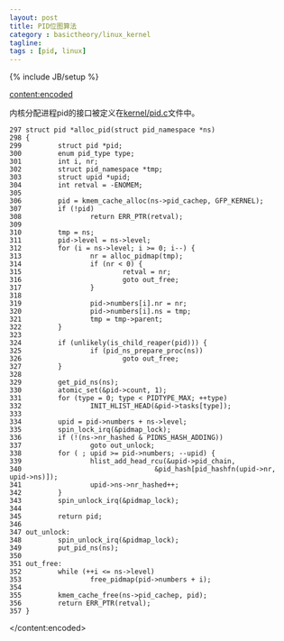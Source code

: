 ```yaml
---
layout: post
title: PID位图算法
category : basictheory/linux_kernel
tagline:
tags : [pid, linux]
---
```

{% include JB/setup %}

<item>

<content:encoded>

内核分配进程pid的接口被定义在<a href="http://lxr.free-electrons.com/source/kernel/pid.c#L297">kernel/pid.c</a>文件中。

<pre><code>297 struct pid *alloc_pid(struct pid_namespace *ns)
298 {
299         struct pid *pid;
300         enum pid_type type;
301         int i, nr;
302         struct pid_namespace *tmp;
303         struct upid *upid;
304         int retval = -ENOMEM;
305
306         pid = kmem_cache_alloc(ns-&gt;pid_cachep, GFP_KERNEL);
307         if (!pid)
308                 return ERR_PTR(retval);
309
310         tmp = ns;
311         pid-&gt;level = ns-&gt;level;
312         for (i = ns-&gt;level; i &gt;= 0; i--) {
313                 nr = alloc_pidmap(tmp);
314                 if (nr &lt; 0) {
315                         retval = nr;
316                         goto out_free;
317                 }
318
319                 pid-&gt;numbers[i].nr = nr;
320                 pid-&gt;numbers[i].ns = tmp;
321                 tmp = tmp-&gt;parent;
322         }
323
324         if (unlikely(is_child_reaper(pid))) {
325                 if (pid_ns_prepare_proc(ns))
326                         goto out_free;
327         }
328
329         get_pid_ns(ns);
330         atomic_set(&amp;pid-&gt;count, 1);
331         for (type = 0; type &lt; PIDTYPE_MAX; ++type)
332                 INIT_HLIST_HEAD(&amp;pid-&gt;tasks[type]);
333
334         upid = pid-&gt;numbers + ns-&gt;level;
335         spin_lock_irq(&amp;pidmap_lock);
336         if (!(ns-&gt;nr_hashed &amp; PIDNS_HASH_ADDING))
337                 goto out_unlock;
338         for ( ; upid &gt;= pid-&gt;numbers; --upid) {
339                 hlist_add_head_rcu(&amp;upid-&gt;pid_chain,
340                                 &amp;pid_hash[pid_hashfn(upid-&gt;nr, upid-&gt;ns)]);
341                 upid-&gt;ns-&gt;nr_hashed++;
342         }
343         spin_unlock_irq(&amp;pidmap_lock);
344
345         return pid;
346
347 out_unlock:
348         spin_unlock_irq(&amp;pidmap_lock);
349         put_pid_ns(ns);
350
351 out_free:
352         while (++i &lt;= ns-&gt;level)
353                 free_pidmap(pid-&gt;numbers + i);
354
355         kmem_cache_free(ns-&gt;pid_cachep, pid);
356         return ERR_PTR(retval);
357 }
</code></pre>
</content:encoded>

</item>
